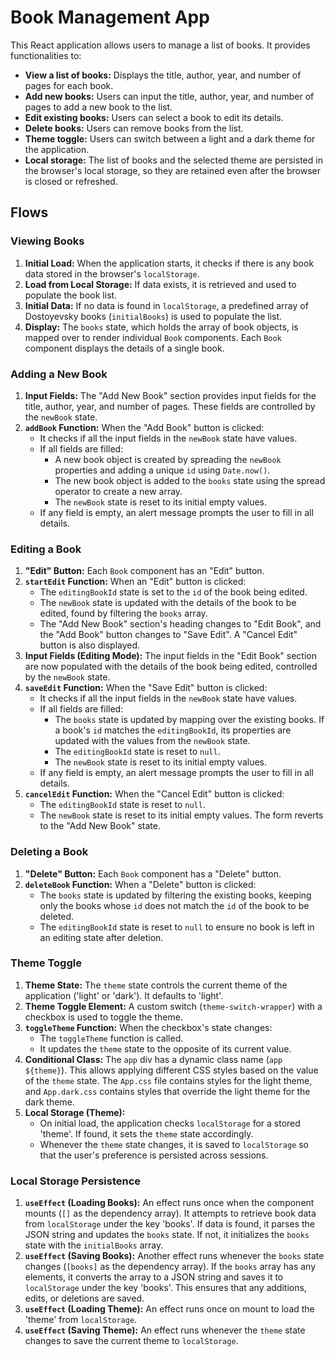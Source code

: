 # Book Management App

This React application allows users to manage a list of books. It provides functionalities to:

- **View a list of books:** Displays the title, author, year, and number of pages for each book.
- **Add new books:** Users can input the title, author, year, and number of pages to add a new book to the list.
- **Edit existing books:** Users can select a book to edit its details.
- **Delete books:** Users can remove books from the list.
- **Theme toggle:** Users can switch between a light and a dark theme for the application.
- **Local storage:** The list of books and the selected theme are persisted in the browser's local storage, so they are retained even after the browser is closed or refreshed.

## Flows

### Viewing Books

1.  **Initial Load:** When the application starts, it checks if there is any book data stored in the browser's `localStorage`.
2.  **Load from Local Storage:** If data exists, it is retrieved and used to populate the book list.
3.  **Initial Data:** If no data is found in `localStorage`, a predefined array of Dostoyevsky books (`initialBooks`) is used to populate the list.
4.  **Display:** The `books` state, which holds the array of book objects, is mapped over to render individual `Book` components. Each `Book` component displays the details of a single book.

### Adding a New Book

1.  **Input Fields:** The "Add New Book" section provides input fields for the title, author, year, and number of pages. These fields are controlled by the `newBook` state.
2.  **`addBook` Function:** When the "Add Book" button is clicked:
    - It checks if all the input fields in the `newBook` state have values.
    - If all fields are filled:
        - A new book object is created by spreading the `newBook` properties and adding a unique `id` using `Date.now()`.
        - The new book object is added to the `books` state using the spread operator to create a new array.
        - The `newBook` state is reset to its initial empty values.
    - If any field is empty, an alert message prompts the user to fill in all details.

### Editing a Book

1.  **"Edit" Button:** Each `Book` component has an "Edit" button.
2.  **`startEdit` Function:** When an "Edit" button is clicked:
    - The `editingBookId` state is set to the `id` of the book being edited.
    - The `newBook` state is updated with the details of the book to be edited, found by filtering the `books` array.
    - The "Add New Book" section's heading changes to "Edit Book", and the "Add Book" button changes to "Save Edit". A "Cancel Edit" button is also displayed.
3.  **Input Fields (Editing Mode):** The input fields in the "Edit Book" section are now populated with the details of the book being edited, controlled by the `newBook` state.
4.  **`saveEdit` Function:** When the "Save Edit" button is clicked:
    - It checks if all the input fields in the `newBook` state have values.
    - If all fields are filled:
        - The `books` state is updated by mapping over the existing books. If a book's `id` matches the `editingBookId`, its properties are updated with the values from the `newBook` state.
        - The `editingBookId` state is reset to `null`.
        - The `newBook` state is reset to its initial empty values.
    - If any field is empty, an alert message prompts the user to fill in all details.
5.  **`cancelEdit` Function:** When the "Cancel Edit" button is clicked:
    - The `editingBookId` state is reset to `null`.
    - The `newBook` state is reset to its initial empty values. The form reverts to the "Add New Book" state.

### Deleting a Book

1.  **"Delete" Button:** Each `Book` component has a "Delete" button.
2.  **`deleteBook` Function:** When a "Delete" button is clicked:
    - The `books` state is updated by filtering the existing books, keeping only the books whose `id` does not match the `id` of the book to be deleted.
    - The `editingBookId` state is reset to `null` to ensure no book is left in an editing state after deletion.

### Theme Toggle

1.  **Theme State:** The `theme` state controls the current theme of the application ('light' or 'dark'). It defaults to 'light'.
2.  **Theme Toggle Element:** A custom switch (`theme-switch-wrapper`) with a checkbox is used to toggle the theme.
3.  **`toggleTheme` Function:** When the checkbox's state changes:
    - The `toggleTheme` function is called.
    - It updates the `theme` state to the opposite of its current value.
4.  **Conditional Class:** The `app` div has a dynamic class name (`app ${theme}`). This allows applying different CSS styles based on the value of the `theme` state. The `App.css` file contains styles for the light theme, and `App.dark.css` contains styles that override the light theme for the dark theme.
5.  **Local Storage (Theme):**
    - On initial load, the application checks `localStorage` for a stored 'theme'. If found, it sets the `theme` state accordingly.
    - Whenever the `theme` state changes, it is saved to `localStorage` so that the user's preference is persisted across sessions.

### Local Storage Persistence

1.  **`useEffect` (Loading Books):** An effect runs once when the component mounts (`[]` as the dependency array). It attempts to retrieve book data from `localStorage` under the key 'books'. If data is found, it parses the JSON string and updates the `books` state. If not, it initializes the `books` state with the `initialBooks` array.
2.  **`useEffect` (Saving Books):** Another effect runs whenever the `books` state changes (`[books]` as the dependency array). If the `books` array has any elements, it converts the array to a JSON string and saves it to `localStorage` under the key 'books'. This ensures that any additions, edits, or deletions are saved.
3.  **`useEffect` (Loading Theme):** An effect runs once on mount to load the 'theme' from `localStorage`.
4.  **`useEffect` (Saving Theme):** An effect runs whenever the `theme` state changes to save the current theme to `localStorage`.